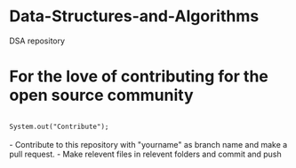 # Data-Structures-and-Algorithms
DSA repository 
# For the love of contributing for the open source community
 <code>
System.out("Contribute");
</code> <br>
- Contribute to this repository with "yourname" as branch name and make a pull request.
- Make relevent files in relevent folders and commit and push 
